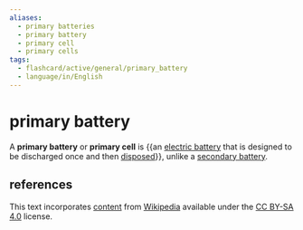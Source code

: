 ```yaml
---
aliases:
  - primary batteries
  - primary battery
  - primary cell
  - primary cells
tags:
  - flashcard/active/general/primary_battery
  - language/in/English
---
```


# primary battery

A __primary battery__ or __primary cell__ is {{an [electric battery](electric%20battery.md) that is designed to be discharged once and then [disposed](disposable%20product.md)}}, unlike a [secondary battery](rechargeable%20battery.md).

## references

This text incorporates [content](https://en.wikipedia.org/wiki/primary_battery) from [Wikipedia](Wikipedia.md) available under the [CC BY-SA 4.0](https://creativecommons.org/licenses/by-sa/4.0/) license.

